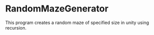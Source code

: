 # RandomMazeGenerator
This program creates a random maze of specified size in unity using recursion.
